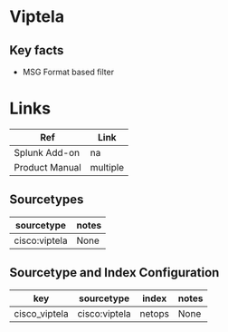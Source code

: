 # Viptela

## Key facts

* MSG Format based filter

# Links

| Ref            | Link                                                                                                    |
|----------------|---------------------------------------------------------------------------------------------------------|
| Splunk Add-on  | na                                                               |
| Product Manual | multiple |

## Sourcetypes

| sourcetype     | notes                                                                                                   |
|----------------|---------------------------------------------------------------------------------------------------------|
| cisco:viptela     |  None                                                                                                    |

## Sourcetype and Index Configuration

| key            | sourcetype     | index          | notes          |
|----------------|----------------|----------------|----------------|
| cisco_viptela    | cisco:viptela    | netops          | None     |
